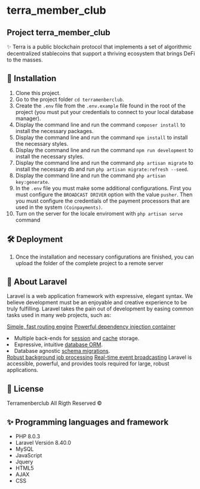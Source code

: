 ﻿# terra_member_club
<!-- ![Exceilsor](https://excelsiortrader.com/mioficina/Dashboard/Grupo.png)
<p align="center" dir="auto">
<a href="https://travis-ci.org/laravel/framework" rel="nofollow"><img src="https://camo.githubusercontent.com/fa459b08edcef0a72eaec3b515452fa09f6efb1282166209476903af384e145c/68747470733a2f2f7472617669732d63692e6f72672f6c61726176656c2f6672616d65776f726b2e737667" alt="Build Status" data-canonical-src="https://travis-ci.org/laravel/framework.svg" style="max-width: 100%;"></a>
<a href="https://packagist.org/packages/laravel/framework" rel="nofollow"><img src="https://camo.githubusercontent.com/743641544e753306c29c453fa7de33615dbd966120213b3c0b78eba38dd94040/68747470733a2f2f706f7365722e707567782e6f72672f6c61726176656c2f6672616d65776f726b2f762f737461626c652e737667" alt="Latest Stable Version" data-canonical-src="https://poser.pugx.org/laravel/framework/v/stable.svg" style="max-width: 100%;"></a>
</p> -->

##   Project terra_member_club
<p align="center"><a href="#" target="_blank"></a></p>
✨ Terra is a public blockchain protocol that implements a set of algorithmic decentralized stablecoins that support a thriving ecosystem that brings DeFi to the masses.


## 🚀 Installation
1. Clone this project.
2. Go to the project folder `cd terramenberclub`.
3. Create the `.env` file from the `.env.example` file found in the root of the project (you must put your credentials to connect to your local database manager).
4. Display the command line and run the command `composer install` to install the necessary packages.
5. Display the command line and run the command `npm install` to install the necessary styles.
6. Display the command line and run the command `npm run development` to install the necessary styles.
7. Display the command line and run the command `php artisan migrate` to install the necessary db and run `php artisan migrate:refresh --seed`.
8. Display the command line and run the command `php artisan key:generate`.
9. In the `.env` file you must make some additional configurations. First you must configure the `BROADCAST DRIVER` option with the value `pusher`.  Then you must configure the credentials of the payment processors that are used in the system `(Coinpayments)`.
10. Turn on the server for the locale enviroment with `php artisan serve` command

## 🛠 Deployment
1. Once the installation and necessary configurations are finished, you can upload the folder of the complete project to a remote server

## 🧾 About Laravel
Laravel is a web application framework with expressive, elegant syntax. We believe development must be an enjoyable and creative experience to be truly fulfilling. Laravel takes the pain out of development by easing common tasks used in many web projects, such as:

<a href="https://laravel.com/docs/routing" rel="nofollow">Simple, fast routing engine</a>
<a href="https://laravel.com/docs/container" rel="nofollow">Powerful dependency injection container</a>
<li>Multiple back-ends for <a href="https://laravel.com/docs/session" rel="nofollow">session</a> and <a href="https://laravel.com/docs/cache" rel="nofollow">cache</a> storage.</li>
<li>Expressive, intuitive <a href="https://laravel.com/docs/eloquent" rel="nofollow">database ORM</a>.</li>
<li>Database agnostic <a href="https://laravel.com/docs/migrations" rel="nofollow">schema migrations</a>.</li>
<a href="https://laravel.com/docs/queues" rel="nofollow">Robust background job processing</a>
<a href="https://laravel.com/docs/broadcasting" rel="nofollow">Real-time event broadcasting</a>
Laravel is accessible, powerful, and provides tools required for large, robust applications.

## 🧾 License
Terramenberclub All Rigth Reserved ©

## ✨ Programming languages and framework
* PHP 8.0.3
* Laravel Versión  8.40.0
* MySQL
* JavaScript
* Jquery
* HTML5
* AJAX
* CSS
